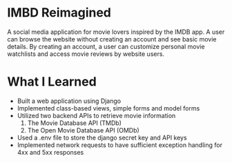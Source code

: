 # IMBD Reimagined

A social media application for movie lovers inspired by the IMDB app. A user can browse the website without creating an account and see basic movie details. By creating an account, a user can customize personal movie watchlists and access movie reviews by website users. 

# What I Learned

- Built a web application using Django
- Implemented class-based views, simple forms and model forms
- Utilized two backend APIs to retrieve movie information
    1. The Movie Database API (TMDb)
    2. The Open Movie Database API (OMDb)
- Used a .env file to store the django secret key and API keys
- Implemented network requests to have sufficient exception handling for 4xx and 5xx responses
